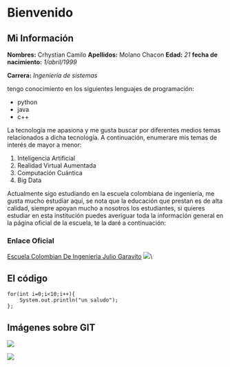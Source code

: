# Bienvenido 

## Mi Información

**Nombres:** Crhystian Camilo
**Apellidos:** Molano Chacon
**Edad:** *21*
**fecha de nacimiento:** *1/abril/1999*

**Carrera:** *Ingeniería de sistemas*


tengo conocimiento en los siguientes lenguajes de programación:
* python
* java
* c++

La tecnología me apasiona y me gusta buscar por diferentes medios temas relacionados a dicha tecnología.
A continuación, enumerare mis temas de interés de mayor a menor:
1. Inteligencia Artificial
2. Realidad Virtual Aumentada 
3. Computación Cuántica
4. Big Data


Actualmente sigo estudiando en la escuela colombiana de ingeniería, me gusta mucho estudiar aquí, se nota que
la educación que prestan es de alta calidad, siempre apoyan mucho a nosotros los estudiantes, si quieres estudiar
en esta institución puedes averiguar toda la información general en la página oficial de la escuela, te la daré a continuación:

### Enlace Oficial 

[Escuela Colombian De Ingenieria Julio Garavito](https://www.escuelaing.edu.co/es/)
![](https://upload.wikimedia.org/wikipedia/commons/2/2f/Escuela_Colombiana_de_Ingenier%C3%ADa_2.jpg)\


## El código

```
for(int i=0;i<10;i++){
	System.out.println("un saludo");
};

```

## Imágenes sobre GIT


![](//main.PNG)


![](//remote.PNG)

